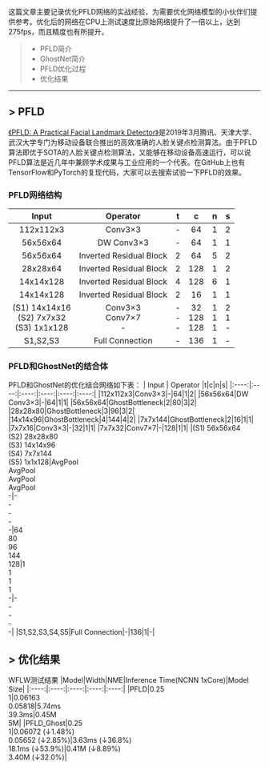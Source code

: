 这篇文章主要记录优化PFLD网络的实战经验，为需要优化网络模型的小伙伴们提供参考。优化后的网络在CPU上测试速度比原始网络提升了一倍以上，达到275fps，而且精度也有所提升。

> * PFLD简介
> * GhostNet简介
> * PFLD优化过程
> * 优化结果

------

## > PFLD

[《PFLD: A Practical Facial Landmark Detector》](https://arxiv.org/pdf/1902.10859.pdf)是2019年3月腾讯、天津大学、武汉大学专门为移动设备联合推出的高效准确的人脸关键点检测算法。由于PFLD算法即优于SOTA的人脸关键点检测算法，又能够在移动设备高速运行，可以说PFLD算法是近几年中兼顾学术成果与工业应用的一个代表。在GitHub上也有TensorFlow和PyTorch的复现代码，大家可以去搜索试验一下PFLD的效果。

### PFLD网络结构
|Input|Operator|t|c|n|s|
|:----:|:----:|:----:|:----:|:----:|:----:|
|112x112x3|Conv3×3|-|64|1|2|
|56x56x64|DW Conv3×3|-|64|1|1|
|56x56x64|Inverted Residual Block|2|64|5|2|
|28x28x64|Inverted Residual Block|2|128|1|2|
|14x14x128|Inverted Residual Block|4|128|6|1|
|14x14x128|Inverted Residual Block|2|16|1|1|
|(S1) 14x14x16<br>(S2) 7x7x32<br>(S3) 1x1x128|Conv3×3<br>Conv7×7<br>-|-<br>-<br>-|32<br>128<br>128|1<br>1<br>1|2<br>1<br>-|
|S1,S2,S3|Full Connection|-|136|1|-|

### PFLD和GhostNet的结合体
PFLD和GhostNet的优化结合网络如下表：
| Input        | Operator   |t|c|n|s|
|:----:|:----:|:----:|:----:|:----:|:----:|
|112x112x3|Conv3×3|-|64|1|2|
|56x56x64|DW Conv3×3|-|64|1|1|
|56x56x64|GhostBottleneck|2|80|3|2|
|28x28x80|GhostBottleneck|3|96|3|2|
|14x14x96|GhostBottleneck|4|144|4|2|
|7x7x144|GhostBottleneck|2|16|1|1|
|7x7x16|Conv3×3|-|32|1|1|
|7x7x32|Conv7×7|-|128|1|1|
|(S1) 56x56x64<br>(S2) 28x28x80<br>(S3) 14x14x96<br>(S4) 7x7x144<br>(S5) 1x1x128|AvgPool<br>AvgPool<br>AvgPool<br>AvgPool<br>-|-<br>-<br>-<br>-<br>-|64<br>80<br>96<br>144<br>128|1<br>1<br>1<br>1<br>-|-<br>-<br>-<br>-<br>-|
|S1,S2,S3,S4,S5|Full Connection|-|136|1|-|

## > 优化结果
WFLW测试结果
|Model|Width|NME|Inference Time(NCNN 1xCore)|Model Size|
|:----:|:----:|:----:|:----:|:----:|
|PFLD|0.25<br>1|0.06163<br>0.05818|5.74ms<br>39.3ms|0.45M<br>5M|
|PFLD_Ghost|0.25<br>1|0.06072 (&darr;1.48%)<br>0.05652 (&darr;2.85%)|3.63ms (&darr;36.8%)<br>18.1ms   (&darr;53.9%)|0.41M (&darr;8.89%)<br>3.40M (&darr;32.0%)|
